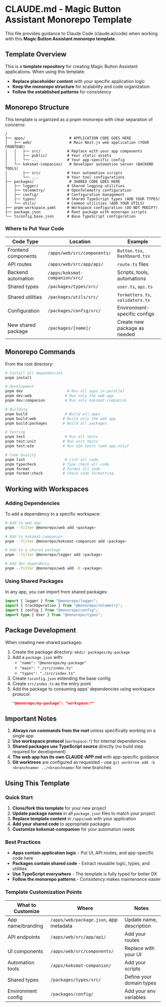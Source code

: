 # CLAUDE.md - Magic Button Assistant Monorepo Template

This file provides guidance to Claude Code (claude.ai/code) when working with this **Magic Button Assistant monorepo template**.

## Template Overview

This is a **template repository** for creating Magic Button Assistant applications. When using this template:

- **Replace placeholder content** with your specific application logic
- **Keep the monorepo structure** for scalability and code organization
- **Follow the established patterns** for consistency

## Monorepo Structure

This template is organized as a pnpm monorepo with clear separation of concerns:

```
/
├── apps/                    # APPLICATION CODE GOES HERE
│   ├── web/                 # Main Next.js web application (YOUR FRONTEND)
│   │   ├── src/            # Replace with your app components
│   │   ├── public/         # Your static assets
│   │   └── ...             # Your app-specific config
│   └── koksmat-companion/   # Developer automation server (BACKEND TOOLS)
│       ├── src/            # Your automation scripts
│       └── ...             # Your tool configurations
├── packages/                # SHARED CODE GOES HERE
│   ├── logger/             # Shared logging utilities
│   ├── telemetry/          # OpenTelemetry configuration
│   ├── config/             # Configuration management
│   ├── types/              # Shared TypeScript types (ADD YOUR TYPES)
│   └── utils/              # Common utilities (ADD YOUR UTILS)
├── pnpm-workspace.yaml     # Workspace configuration (DO NOT MODIFY)
├── package.json            # Root package with monorepo scripts
└── tsconfig.base.json      # Base TypeScript configuration
```

### Where to Put Your Code

| Code Type | Location | Example |
|-----------|----------|---------|
| Frontend components | `/apps/web/src/components/` | `Button.tsx`, `Dashboard.tsx` |
| API routes | `/apps/web/src/app/api/` | `route.ts` files |
| Backend automation | `/apps/koksmat-companion/src/` | Scripts, tools, automations |
| Shared types | `/packages/types/src/` | `user.ts`, `api.ts` |
| Shared utilities | `/packages/utils/src/` | `formatters.ts`, `validators.ts` |
| Configuration | `/packages/config/src/` | Environment-specific configs |
| New shared package | `/packages/[name]/` | Create new package as needed |

## Monorepo Commands

From the root directory:

```bash
# Install all dependencies
pnpm install

# Development
pnpm dev                    # Run all apps in parallel
pnpm dev:web               # Run only the web app
pnpm dev:companion         # Run only koksmat-companion

# Building
pnpm build                 # Build all apps
pnpm build:web            # Build only the web app
pnpm build:packages       # Build all packages

# Testing
pnpm test                  # Run all tests
pnpm test:unit            # Run unit tests
pnpm test:e2e             # Run e2e tests (web app only)

# Code Quality
pnpm lint                  # Lint all code
pnpm typecheck            # Type check all code
pnpm format               # Format all code
pnpm format:check         # Check code formatting
```

## Working with Workspaces

### Adding Dependencies

To add a dependency to a specific workspace:

```bash
# Add to web app
pnpm --filter @monorepo/web add <package>

# Add to koksmat-companion
pnpm --filter @monorepo/koksmat-companion add <package>

# Add to a shared package
pnpm --filter @monorepo/logger add <package>

# Add dev dependency
pnpm --filter @monorepo/web add -D <package>
```

### Using Shared Packages

In any app, you can import from shared packages:

```typescript
import { logger } from "@monorepo/logger";
import { trackOperation } from "@monorepo/telemetry";
import { config } from "@monorepo/config";
import type { User } from "@monorepo/types";
```

## Package Development

When creating new shared packages:

1. Create the package directory: `mkdir packages/my-package`
2. Add a `package.json` with:
   - `"name": "@monorepo/my-package"`
   - `"main": "./src/index.ts"`
   - `"types": "./src/index.ts"`
3. Create `tsconfig.json` extending the base config
4. Create `src/index.ts` as the entry point
5. Add the package to consuming apps' dependencies using workspace protocol:
   ```json
   "@monorepo/my-package": "workspace:*"
   ```

## Important Notes

1. **Always run commands from the root** unless specifically working on a single app
2. **Use workspace protocol** (`workspace:*`) for internal dependencies
3. **Shared packages use TypeScript source** directly (no build step required for development)
4. **The web app has its own CLAUDE-APP.md** with app-specific guidance
5. **Git worktrees** are configured as requested - use `git worktree add -b <branchname> ../<branchname>` for new branches

## Using This Template

### Quick Start

1. **Clone/fork this template** for your new project
2. **Update package names** in all `package.json` files to match your project
3. **Replace template content** in `/apps/web` with your application
4. **Add your shared code** to appropriate packages
5. **Customize koksmat-companion** for your automation needs

### Best Practices

- **Apps contain application logic** - Put UI, API routes, and app-specific code here
- **Packages contain shared code** - Extract reusable logic, types, and utilities
- **Use TypeScript everywhere** - The template is fully typed for better DX
- **Follow the monorepo patterns** - Consistency makes maintenance easier

### Template Customization Points

| What to Customize | Where | Notes |
|-------------------|--------|-------|
| App name/branding | `/apps/web/package.json`, app metadata | Update name, description |
| API endpoints | `/apps/web/src/app/api/` | Add your routes |
| UI components | `/apps/web/src/components/` | Replace with your UI |
| Automation tools | `/apps/koksmat-companion/` | Add your scripts |
| Shared types | `/packages/types/src/` | Define your domain types |
| Environment config | `/packages/config/` | Add your env variables |
